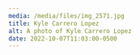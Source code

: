 ```yaml
---
media: /media/files/img_2571.jpg
title: Kyle Carrero Lopez
alt: A photo of Kyle Carrero Lopez
date: 2022-10-07T11:03:00-0500
---
```

